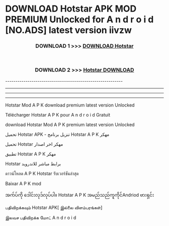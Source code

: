 # DOWNLOAD Hotstar  APK MOD PREMIUM Unlocked for A n d r o i d [NO.ADS] latest version iivzw 



<div align="center">

<h3>DOWNLOAD 1 >>> <a href="https://getmod2.web.app/?judul=Hotstar ">DOWNLOAD Hotstar </a></h3><br>

<h3>DOWNLOAD 2 >>> <a href="https://getmod2.web.app/?judul=Hotstar ">Hotstar  DOWNLOAD </a></h3>

</div>
----------------------------------------------------------

----------------------------------------------------------

----------------------------------------------------------

----------------------------------------------------------

Hotstar  Mod A P K download premium latest version Unlocked

Télécharger Hotstar  A P K pour A n d r o i d Gratuit

download Hotstar  Mod A P K premium latest version Unlocked

تحميل Hotstar  APK - تنزيل برنامج Hotstar  A P K مهكر

تحميل Hotstar  مهكر اخر اصدار

تطبيق Hotstar  A P K مهكر

Hotstar  برابط مباشر للاندرويد

ดาวน์โหลด A P K Hotstar  รับเวอร์ชันล่าสุด

Baixar A P K mod

အက်ပ်ကို ဒေါင်းလုဒ်လုပ်ပါ။ Hotstar  A P K အမည်သည်ကူကိုင်Andriod ဗားရှင်း

பதிவிறக்கவும் Hotstar  APK[ இல்லை விளம்பரங்கள்] 
 
இலவச பதிவிறக்க மோட் A n d r o i d



